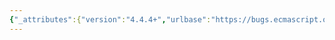 ```yaml
---
{"_attributes":{"version":"4.4.4+","urlbase":"https://bugs.ecmascript.org/","maintainer":"dherman@mozilla.com"},"bug":{"bug_id":4394,"creation_ts":"2015-06-14 01:01:00 -0700","short_desc":"Unused variable","delta_ts":"2015-06-16 09:00:26 -0700","product":"Draft for 6th Edition","component":"editorial issue","version":"Rev 38: April 14, 2015 Final Draft","rep_platform":"All","op_sys":"All","bug_status":"RESOLVED","resolution":"DUPLICATE","dup_id":4348,"priority":"Normal","bug_severity":"enhancement","everconfirmed":true,"reporter":"manish.tripathi.777","assigned_to":{"uid":"allen","name":"Allen Wirfs-Brock"},"cc":"andrebargull","long_desc":[{"commentid":14496,"comment_count":0,"who":"manish.tripathi.777","bug_when":"2015-06-14 01:01:59 -0700","thetext":"18.2.1.2 Runtime Semantics: EvalDeclarationInstantiation( body, varEnv, lexEnv, strict)\n1. Let lexNames be the LexicallyDeclaredNames of body.\n\nlexNames is never used in the body of this function"},{"commentid":14497,"comment_count":1,"who":{"uid":"andrebargull","name":"André Bargull"},"bug_when":"2015-06-16 09:00:26 -0700","thetext":"\n\n*** This bug has been marked as a duplicate of bug 4348 ***"}]}}
---
```

